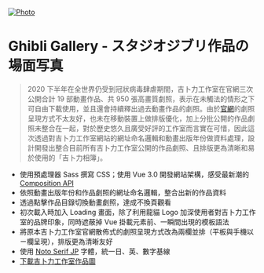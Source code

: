 [![Photo](https://cdn.dribbble.com/users/3800131/screenshots/14489502/media/e740658dea07f7e82afa9e88d4dd880a.png)](https://dribbble.com/raychangdesign)

# Ghibli Gallery - スタジオジブリ作品の場面写真

> 2020 下半年在全世界仍受到冠狀病毒肆虐期間，吉卜力工作室在官網三次公開合計 19 部動畫作品、共 950 張高畫質劇照，表示在未觸法的情形之下可自由下載使用，並且還會持續釋出過去動畫作品的劇照。由於[官網](https://www.ghibli.jp/info/013381/)的劇照呈現方式不太友好，也未在移動裝置上做排版優化，加上分批公開的作品劇照未整合在一起，對於歷史悠久且廣受好評的工作室而言實在可惜，因此這次透過對吉卜力工作室網站的網址命名邏輯和動畫出版年份做資料處理，設計開發出整合目前所有吉卜力工作室公開的作品劇照、且排版更為清晰和易於使用的「吉卜力相簿」。

- 使用預處理器 Sass 撰寫 CSS；使用 Vue 3.0 開發網站架構，感受最新潮的 [Composition API](https://composition-api.vuejs.org/#logic-reuse-code-organization)
- 依照動畫出版年份和作品劇照的網址命名邏輯，整合出新的作品資料
- 透過點擊作品目錄切換動畫劇照，達成不換頁觀看
- 初次載入時加入 Loading 畫面，除了利用龍貓 Logo 加深使用者對吉卜力工作室的品牌印象，同時遮蔽掉 Vue 掛載元素前、一瞬間出現的模板語法
- 將原本吉卜力工作室官網散佈式的劇照呈現方式改為兩欄並排（平板與手機以ㄧ欄呈現），排版更為清晰友好
- 使用 [Noto Serif JP](https://fonts.google.com/specimen/Noto+Serif+JP) 字體，統一日、英、數字基線
- [下載吉卜力工作室作品圖](https://rayc2045.github.io/ghibli-gallery/)